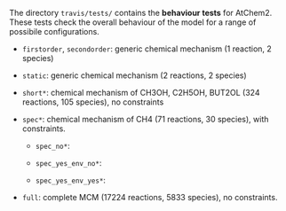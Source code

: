 The directory `travis/tests/` contains the **behaviour tests** for
AtChem2. These tests check the overall behaviour of the model for a
range of possibile configurations.

- `firstorder`, `secondorder`: generic chemical mechanism (1 reaction, 2 species)

- `static`: generic chemical mechanism (2 reactions, 2 species)

- `short*`: chemical mechanism of CH3OH, C2H5OH, BUT2OL (324 reactions, 105 species), no constraints

- `spec*`: chemical mechanism of CH4 (71 reactions, 30 species), with constraints.

  - `spec_no*`:

  - `spec_yes_env_no*`:

  - `spec_yes_env_yes*`:

- `full`: complete MCM (17224 reactions, 5833 species), no constraints.
